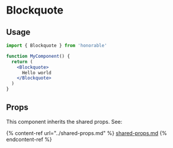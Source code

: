 # Blockquote

## Usage

```jsx
import { Blockquote } from 'honorable'

function MyComponent() {
  return (
    <Blockquote>
      Hello world
    </Blockquote>
  )
}
```

## Props

This component inherits the shared props. See:

{% content-ref url="../shared-props.md" %}
[shared-props.md](../shared-props.md)
{% endcontent-ref %}

